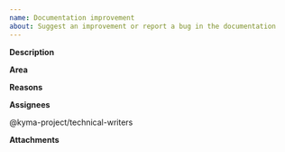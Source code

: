 ```yaml
---
name: Documentation improvement
about: Suggest an improvement or report a bug in the documentation
---
```


<!-- Thank you for your contribution. Before you submit the issue:
1. Search open and closed issues for duplicates.
2. Read the contributing guidelines.
3. Assign the Documentation project.
-->

**Description**

<!-- Provide a clear and concise description of the potential documentation improvement.-->

**Area**

<!-- Provide the area the document refers to. For example, write: 
* Application Connector
* Event Mesh
* Kyma Environment Broker -->

**Reasons**

<!-- Explain why we should improve the document. -->

**Assignees**

@kyma-project/technical-writers

**Attachments**

<!-- Attach any files, links, code samples, or screenshots that will convince us to your idea. -->
